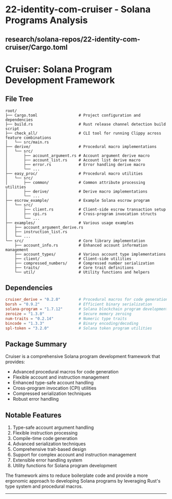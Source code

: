 # 22-identity-com-cruiser - Solana Programs Analysis

## research/solana-repos/22-identity-com-cruiser/Cargo.toml

# Cruiser: Solana Program Development Framework

## File Tree
```
root/
├── Cargo.toml                  # Project configuration and dependencies
├── build.rs                    # Rust release channel detection build script
├── check_all/                  # CLI tool for running Clippy across feature combinations
│   └── src/main.rs
├── derive/                     # Procedural macro implementations
│   └── src/
│       ├── account_argument.rs # Account argument derive macro
│       ├── account_list.rs     # Account list derive macro
│       ├── error.rs            # Error handling derive macro
│       └── ...
├── easy_proc/                  # Procedural macro utilities
│   └── src/
│       ├── common/             # Common attribute processing utilities
│       ├── derive/             # Derive macro implementations
│       └── ...
├── escrow_example/             # Example Solana escrow program
│   └── src/
│       ├── client.rs           # Client-side escrow transaction setup
│       ├── cpi.rs              # Cross-program invocation structs
│       └── ...
├── examples/                   # Various usage examples
│   ├── account_argument_derive.rs
│   ├── instruction_list.rs
│   └── ...
└── src/                        # Core library implementation
    ├── account_info.rs         # Enhanced account information management
    ├── account_types/          # Various account type implementations
    ├── client/                 # Client-side utilities
    ├── compressed_numbers/     # Compressed number serialization
    ├── traits/                 # Core trait definitions
    └── util/                   # Utility functions and helpers
```

## Dependencies
```toml
cruiser_derive = "0.2.0"        # Procedural macros for code generation
borsh = "0.9.2"                 # Efficient binary serialization
solana-program = "1.7.12"       # Solana blockchain program development
zeroize = "1.3.0"               # Secure memory zeroing
num-traits = "0.2.14"           # Numeric type traits
bincode = "1.3.3"               # Binary encoding/decoding
spl-token = "3.2.0"             # Solana token program utilities
```

## Package Summary
Cruiser is a comprehensive Solana program development framework that provides:
- Advanced procedural macros for code generation
- Flexible account and instruction management
- Enhanced type-safe account handling
- Cross-program invocation (CPI) utilities
- Compressed serialization techniques
- Robust error handling

## Notable Features
1. Type-safe account argument handling
2. Flexible instruction processing
3. Compile-time code generation
4. Advanced serialization techniques
5. Comprehensive trait-based design
6. Support for complex account and instruction management
7. Extensible error handling system
8. Utility functions for Solana program development

The framework aims to reduce boilerplate code and provide a more ergonomic approach to developing Solana programs by leveraging Rust's type system and procedural macros.

---

